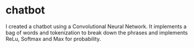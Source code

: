 # chatbot
I created a chatbot using a Convolutional Neural Network. It implements a bag of words and tokenization to break down the phrases and implements ReLu, Softmax and Max for probability.
